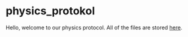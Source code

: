 # physics_protokol
Hello, welcome to our physics protocol. All of the files are stored [here](surface_tension_and_dynamic_viscosity.ipynb).
